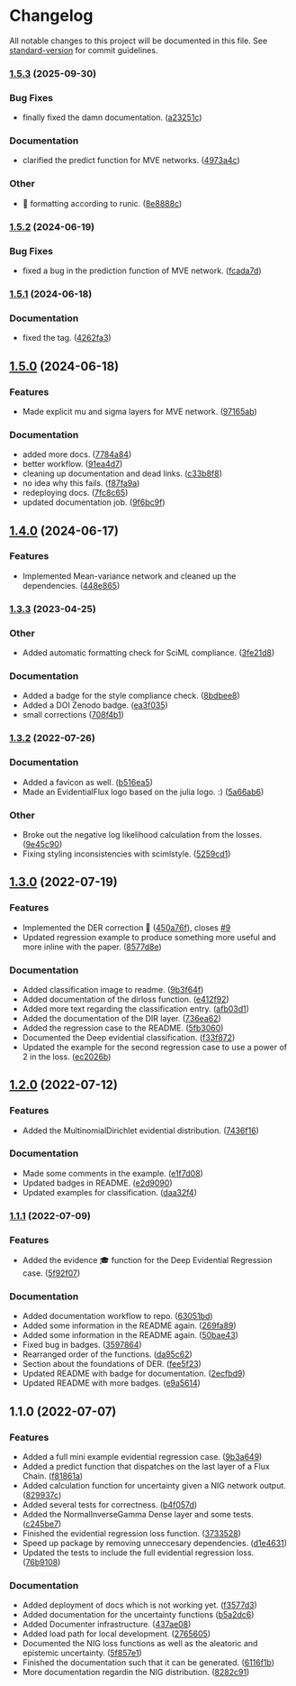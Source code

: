# Changelog

All notable changes to this project will be documented in this file. See [standard-version](https://github.com/conventional-changelog/standard-version) for commit guidelines.

### [1.5.3](https://github.com/DoktorMike/EvidentialFlux.jl/compare/v1.5.2...v1.5.3) (2025-09-30)


### Bug Fixes

* finally fixed the damn documentation. ([a23251c](https://github.com/DoktorMike/EvidentialFlux.jl/commit/a23251c2844161a59876a6f506ef1916513980a1))


### Documentation

* clarified the predict function for MVE networks. ([4973a4c](https://github.com/DoktorMike/EvidentialFlux.jl/commit/4973a4caa5e79f3caea718f7c7f316ca3a54c6fa))


### Other

* 🦋 formatting according to runic. ([8e8888c](https://github.com/DoktorMike/EvidentialFlux.jl/commit/8e8888c1de60a76824f40c74c8b79207fdc66d17))

### [1.5.2](https://github.com/DoktorMike/EvidentialFlux.jl/compare/v1.5.1...v1.5.2) (2024-06-19)


### Bug Fixes

* fixed a bug in the prediction function of MVE network. ([fcada7d](https://github.com/DoktorMike/EvidentialFlux.jl/commit/fcada7d9f77fea2f776f589a9805c4c080eec825))

### [1.5.1](https://github.com/DoktorMike/EvidentialFlux.jl/compare/v1.5.0...v1.5.1) (2024-06-18)


### Documentation

* fixed the tag. ([4262fa3](https://github.com/DoktorMike/EvidentialFlux.jl/commit/4262fa397fcaeb6047e5d9b0e2f199b111c34a0e))

## [1.5.0](https://github.com/DoktorMike/EvidentialFlux.jl/compare/v1.4.0...v1.5.0) (2024-06-18)


### Features

* Made explicit mu and sigma layers for MVE network. ([97165ab](https://github.com/DoktorMike/EvidentialFlux.jl/commit/97165ab9b021eda833404ae2272d48553b545a58))


### Documentation

* added more docs. ([7784a84](https://github.com/DoktorMike/EvidentialFlux.jl/commit/7784a84ebb489cb13f9ce6770de37e4464059310))
* better workflow. ([91ea4d7](https://github.com/DoktorMike/EvidentialFlux.jl/commit/91ea4d71f4f633ac9262e32885f6f73dfa64fdc2))
* cleaning up documentation and dead links. ([c33b8f8](https://github.com/DoktorMike/EvidentialFlux.jl/commit/c33b8f8f2d0b1546ea3b232ad3424835b2a7b582))
* no idea why this fails. ([f87fa9a](https://github.com/DoktorMike/EvidentialFlux.jl/commit/f87fa9a4791c603ab68f5332de20c432def21c0e))
* redeploying docs. ([7fc8c65](https://github.com/DoktorMike/EvidentialFlux.jl/commit/7fc8c653de007fd875e98c0e9e69b58170ce71de))
* updated documentation job. ([9f6bc9f](https://github.com/DoktorMike/EvidentialFlux.jl/commit/9f6bc9fa426f84afab2a34f796502dc6dfabcf8b))

## [1.4.0](https://github.com/DoktorMike/EvidentialFlux.jl/compare/v1.3.3...v1.4.0) (2024-06-17)


### Features

* Implemented Mean-variance network and cleaned up the dependencies. ([448e865](https://github.com/DoktorMike/EvidentialFlux.jl/commit/448e865900420055573e442702135807eaddefdd))

### [1.3.3](https://github.com/DoktorMike/EvidentialFlux.jl/compare/v1.3.2...v1.3.3) (2023-04-25)


### Other

* Added automatic formatting check for SciML compliance. ([3fe21d8](https://github.com/DoktorMike/EvidentialFlux.jl/commit/3fe21d8a33f19ee8ab60c9def3a0893796fd7008))


### Documentation

* Added a badge for the style compliance check. ([8bdbee8](https://github.com/DoktorMike/EvidentialFlux.jl/commit/8bdbee89b947bc18101879c3ea159260fb316b2f))
* Added a DOI Zenodo badge. ([ea3f035](https://github.com/DoktorMike/EvidentialFlux.jl/commit/ea3f0351703bb1977711e9975040142e0001b8a2))
* small corrections ([708f4b1](https://github.com/DoktorMike/EvidentialFlux.jl/commit/708f4b13c6010db2cc68729781f806b43d926c0c))

### [1.3.2](https://github.com/DoktorMike/EvidentialFlux.jl/compare/v1.3.1...v1.3.2) (2022-07-26)


### Documentation

* Added a favicon as well. ([b516ea5](https://github.com/DoktorMike/EvidentialFlux.jl/commit/b516ea5b5a7588a960a241ca5f9043d449441fb3))
* Made an EvidentialFlux logo based on the julia logo. :) ([5a66ab6](https://github.com/DoktorMike/EvidentialFlux.jl/commit/5a66ab672403171a0e71c26c2d7e92a004255a81))


### Other

* Broke out the negative log likelihood calculation from the losses. ([9e45c90](https://github.com/DoktorMike/EvidentialFlux.jl/commit/9e45c902facf2dfb16b6d8c8af11d85f0bdfbc80))
* Fixing styling inconsistencies with scimlstyle. ([5259cd1](https://github.com/DoktorMike/EvidentialFlux.jl/commit/5259cd1ed8f8ebafdb91ab3a4c3b5ab6fe560d0c))

## [1.3.0](https://github.com/DoktorMike/EvidentialFlux.jl/compare/v1.2.0...v1.3.0) (2022-07-19)


### Features

* Implemented the DER correction 🥶 ([450a76f](https://github.com/DoktorMike/EvidentialFlux.jl/commit/450a76fc6cd8a55e916a5e4dbc4f791ad7e5efd6)), closes [#9](https://github.com/DoktorMike/EvidentialFlux.jl/issues/9)
* Updated regression example to produce something more useful and more inline with the paper. ([8577d8e](https://github.com/DoktorMike/EvidentialFlux.jl/commit/8577d8e0a91f733ddda477d5877bb050a839182a))


### Documentation

* Added classification image to readme. ([9b3f64f](https://github.com/DoktorMike/EvidentialFlux.jl/commit/9b3f64fd71f0d49acbd3fdd1ca29271111275b24))
* Added documentation of the dirloss function. ([e412f92](https://github.com/DoktorMike/EvidentialFlux.jl/commit/e412f92295c1f2acee2cae51a0e49ea855d6ab5d))
* Added more text regarding the classification entry. ([afb03d1](https://github.com/DoktorMike/EvidentialFlux.jl/commit/afb03d15430806e86819c15a0e14321d934c58dc))
* Added the documentation of the DIR layer. ([736ea62](https://github.com/DoktorMike/EvidentialFlux.jl/commit/736ea623910f5904b9e5d711df7f8456d54a53de))
* Added the regression case to the README. ([5fb3060](https://github.com/DoktorMike/EvidentialFlux.jl/commit/5fb30608d00fe2155cee4b29853be032e61ca2f7))
* Documented the Deep evidential classification. ([f33f872](https://github.com/DoktorMike/EvidentialFlux.jl/commit/f33f87215a45c3e6edcd528171f0ccda6a738c2d))
* Updated the example for the second regression case to use a power of 2 in the loss. ([ec2026b](https://github.com/DoktorMike/EvidentialFlux.jl/commit/ec2026b8ad87b70a5d035e416285ec6fb73771f3))

## [1.2.0](https://github.com/DoktorMike/EvidentialFlux.jl/compare/v1.1.1...v1.2.0) (2022-07-12)


### Features

* Added the MultinomialDirichlet evidential distribution. ([7436f16](https://github.com/DoktorMike/EvidentialFlux.jl/commit/7436f16413d1a0806049b93cad9a0a4586c542ed))


### Documentation

* Made some comments in the example. ([e1f7d08](https://github.com/DoktorMike/EvidentialFlux.jl/commit/e1f7d083bed8ecdc82930737e75479f1e00512ea))
* Updated badges in README. ([e2d9090](https://github.com/DoktorMike/EvidentialFlux.jl/commit/e2d9090c8ca5f27124b97e0238e8e5e6242cf4ea))
* Updated examples for classification. ([daa32f4](https://github.com/DoktorMike/EvidentialFlux.jl/commit/daa32f4a2cfa6bb23e2bad55d9c23ea79c6f0006))

### [1.1.1](https://github.com/DoktorMike/EvidentialFlux/compare/v1.1.0...v1.1.1) (2022-07-09)


### Features

* Added the evidence 🎓 function for the Deep Evidential Regression case. ([5f92f07](https://github.com/DoktorMike/EvidentialFlux/commit/5f92f07ea70d5f62efb5abb2b07b4ff5f88751fa))


### Documentation

* Added documentation workflow to repo. ([63051bd](https://github.com/DoktorMike/EvidentialFlux/commit/63051bd6117a6d26973439141b7330989df4890b))
* Added some information in the README again. ([269fa89](https://github.com/DoktorMike/EvidentialFlux/commit/269fa89edf08e6f660c4d4c41e5d2c8f3cd63be8))
* Added some information in the README again. ([50bae43](https://github.com/DoktorMike/EvidentialFlux/commit/50bae4399d921f76151323071f223dc3401115ff))
* Fixed bug in badges. ([3597864](https://github.com/DoktorMike/EvidentialFlux/commit/35978640936bf00bcc669e5a7b70840756a8e713))
* Rearranged order of the functions. ([da95c62](https://github.com/DoktorMike/EvidentialFlux/commit/da95c62381b64fe8b53223c4f0d15daee54cbc90))
* Section about the foundations of DER. ([fee5f23](https://github.com/DoktorMike/EvidentialFlux/commit/fee5f23d5a898222c4376afe74bcadafb5f46a74))
* Updated README with badge for documentation. ([2ecfbd9](https://github.com/DoktorMike/EvidentialFlux/commit/2ecfbd9b107c67bb38354ee51794f003ea4d9c8a))
* Updated README with more badges. ([e9a5614](https://github.com/DoktorMike/EvidentialFlux/commit/e9a5614de5eae2850e77c0684938fcac11f00b4b))

## 1.1.0 (2022-07-07)


### Features

* Added a full mini example evidential regression case. ([9b3a649](https://github.com/DoktorMike/EvidentialFlux/commit/9b3a649a00e70347cdc5695a849a77ea38d5a1e4))
* Added a predict function that dispatches on the last layer of a Flux Chain. ([f81861a](https://github.com/DoktorMike/EvidentialFlux/commit/f81861a15ad8ef5621f9c15a7fa452f58bf1587a))
* Added calculation function for uncertainty given a NIG network output. ([829937c](https://github.com/DoktorMike/EvidentialFlux/commit/829937c0fb9048650133de40e3e2a5267c9dba5e))
* Added several tests for correctness. ([b4f057d](https://github.com/DoktorMike/EvidentialFlux/commit/b4f057dfba2415884cc95e0336c94dcea3c743a2))
* Added the NormalInverseGamma Dense layer and some tests. ([c245be7](https://github.com/DoktorMike/EvidentialFlux/commit/c245be74f97baa3eb1b1bd99d97945ad47328103))
* Finished the evidential regression loss function. ([3733528](https://github.com/DoktorMike/EvidentialFlux/commit/3733528a615c45669b4b41c9e6f45fd629e1c107))
* Speed up package by removing unneccesary dependencies. ([d1e4631](https://github.com/DoktorMike/EvidentialFlux/commit/d1e4631542385604a2fc6f172962905098768472))
* Updated the tests to include the full evidential regression loss. ([76b9108](https://github.com/DoktorMike/EvidentialFlux/commit/76b91088e315855ed34fe64348ad72266786e9cb))


### Documentation

* Added deployment of docs which is not working yet. ([f3577d3](https://github.com/DoktorMike/EvidentialFlux/commit/f3577d34872a111f22b881a28b6daac2a0260d0b))
* Added documentation for the uncertainty functions ([b5a2dc6](https://github.com/DoktorMike/EvidentialFlux/commit/b5a2dc67a09032cd7e4342c0292e3894c7772681))
* Added Documenter infrastructure. ([437ae08](https://github.com/DoktorMike/EvidentialFlux/commit/437ae085662741d3f572ac922ae8ebd0ee95f473))
* Added load path for local development. ([2765605](https://github.com/DoktorMike/EvidentialFlux/commit/2765605931803b1a20da5007ccc42baa223c39cd))
* Documented the NIG loss functions as well as the aleatoric and epistemic uncertainty. ([5f857e1](https://github.com/DoktorMike/EvidentialFlux/commit/5f857e17ae5f1195ec6ed65494b1cd430e9a8129))
* Finished the documentation such that it can be generated. ([6116f1b](https://github.com/DoktorMike/EvidentialFlux/commit/6116f1ba5b2d15a9ffcf708caff225345be9e35e))
* More documentation regardin the NIG distribution. ([8282c91](https://github.com/DoktorMike/EvidentialFlux/commit/8282c918f780af8623a3f414eb80da7a75aad4cc))

